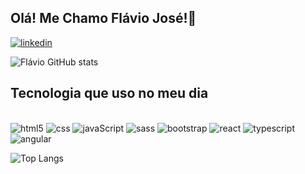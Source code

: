 ## Olá! Me Chamo Flávio José!👋
[![linkedin](https://img.shields.io/badge/LinkedIn-0077B5?style=for-the-badge&logo=linkedin&logoColor=white)]()

![Flávio GitHub stats](https://github-readme-stats.vercel.app/api?username=flaviojsdev&show_icons=true&theme=dark)

## Tecnologia que uso no meu dia

<div style="display: inline_block"><br>
<img alt = "html5" src = "https://img.shields.io/badge/HTML5-E34F26?style=for-the-badge&logo=html5&logoColor=white">
<img alt = "css" src = "https://img.shields.io/badge/CSS3-1572B6?style=for-the-badge&logo=css3&logoColor=white">
<img alt = "javaScript" src = "https://img.shields.io/badge/JavaScript-F7DF1E?style=for-the-badge&logo=javascript&logoColor=black">
<img alt = "sass" src = "https://img.shields.io/badge/Sass-CC6699?style=for-the-badge&logo=sass&logoColor=white">
<img alt = "bootstrap" src = "https://img.shields.io/badge/Bootstrap-563D7C?style=for-the-badge&logo=bootstrap&logoColor=white"> 
<img alt = "react" src = "https://img.shields.io/badge/React-20232A?style=for-the-badge&logo=react&logoColor=61DAFB">
<img alt = "typescript" src = "https://img.shields.io/badge/TypeScript-007ACC?style=for-the-badge&logo=typescript&logoColor=white">
<img alt = "angular" src = "https://img.shields.io/badge/Angular-DD0031?style=for-the-badge&logo=angular&logoColor=white">
<img alt = "" src = "">
<img alt = "" src = "">
<img alt = "" src = "">
<img alt = "" src = "">
</div>

![Top Langs](https://github-readme-stats.vercel.app/api/top-langs/?username=flaviojsdev&size_weight=0.5&count_weight=0.5)



